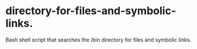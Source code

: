 # directory-for-files-and-symbolic-links.
 Bash shell script that searches the /bin directory for files and symbolic links.
